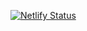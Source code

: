[![Netlify Status](https://api.netlify.com/api/v1/badges/55d60e62-b73a-4749-892b-df19c1edde62/deploy-status)](https://app.netlify.com/sites/sai-system/deploys)

